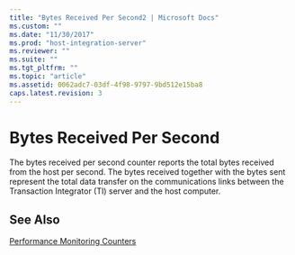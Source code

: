 ```yaml
---
title: "Bytes Received Per Second2 | Microsoft Docs"
ms.custom: ""
ms.date: "11/30/2017"
ms.prod: "host-integration-server"
ms.reviewer: ""
ms.suite: ""
ms.tgt_pltfrm: ""
ms.topic: "article"
ms.assetid: 0062adc7-03df-4f98-9797-9bd512e15ba8
caps.latest.revision: 3
---
```

# Bytes Received Per Second
The bytes received per second counter reports the total bytes received from the host per second. The bytes received together with the bytes sent represent the total data transfer on the communications links between the Transaction Integrator (TI) server and the host computer.  
  
## See Also  
 [Performance Monitoring Counters](../HIS2010/performance-monitoring-counters1.md)